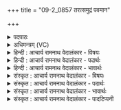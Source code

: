 +++
title = "09-2_0857 तरत्समुद्रं पवमान"

+++
<details><summary>पदपाठः</summary>

त꣡रत्꣢꣯। स꣣मु꣢द्रम्। स꣣म्। उद्र꣢म्। प꣡व꣢꣯मानः। ऊ꣣र्मि꣡णा꣢। रा꣡जा꣢꣯। दे꣣वः꣢। ऋ꣣त꣢म्। बृ꣣ह꣢त्। अ꣡र्ष꣢꣯। मि꣣त्र꣡स्य꣢। मि꣣। त्र꣡स्य꣢꣯। व꣡रु꣢꣯णस्य। ध꣡र्म꣢꣯णा। प्र। हि꣣न्वानः꣢। ऋ꣣त꣢म्। बृ꣣ह꣢त्। ८५७।
</details>

<details><summary>अधिमन्त्रम् (VC)</summary>

- पवमानः सोमः
- सप्तर्षयः
- प्रगाथः(विषमा बृहती, समा सतोबृहती)
- पञ्चमः
</details>

<details><summary>हिन्दी : आचार्य रामनाथ वेदालंकार - विषयः</summary>

अगले मन्त्र में स्नातक का वर्णन है।
</details>

<details><summary>हिन्दी : आचार्य रामनाथ वेदालंकार - पदार्थः</summary>

पदार्थान्वयभाषाः -  शिष्य (राजा) तेज से दीप्त तथा (देवः) विद्वान् होता हुआ (बृहत् ऋतम्) महान् सत्य ज्ञान, सत्य आचरण और सत्य ब्रह्मानन्द को (ऊर्मिणा) तरङ्गरूप में (पवमानः) अपने आत्मा में प्रवाहित करता हुआ (समुद्रम्) ब्रह्मचर्याश्रमरूप समुद्र को (तरत्) तैर जाता है, अर्थात् स्नातक बन जाता है। आगे प्रत्यक्षरूप से वर्णन है—हे विद्वान् स्नातक ! तू (मित्रस्य) मैत्री के निर्वाहक तथा (वरुणस्य) शिष्य रूप में तुझे वरनेवाले आचार्य के (धर्मणा) उपदिष्ट धर्म के अनुसार, जनसमाज में (बृहत्) महान् सत्यज्ञान, सत्य आचरण और सत्य ब्रह्मानन्द को (हिन्वानः) प्रेरित करता हुआ (अर्ष) गति कर, व्यवहार कर ॥२॥ अथर्ववेद में स्नातक का वर्णन इस रूप में किया गया है—ब्रह्मचारी देदीप्यमान ज्ञान को अपने अन्दर धारण करता है। उसके अन्दर सब दिव्य गुण समाविष्ट हो जाते हैं। हे ब्रह्मचारी, तू प्राण, अपान, व्यान, वाणी, मन, हृदय, ब्रह्म, मेधा इन सबकी शक्ति को अपने अन्दर उत्पन्न करता हुआ हमें भी चक्षु, श्रोत्र, यश, अन्न, रेतस्, रक्त एवं पाचनशक्ति प्रदान कर। इन सब शक्तियों को ब्रह्मचारी ज्ञानसलिल के पृष्ठ ब्रह्मचर्याश्रमरूप समुद्र में तप करता हुआ प्राप्त करता है। वह जब स्नातक बनता है तब अन्यों का धारक-पोषक और पीतवेषधारी होकर पृथिवी पर बहुत चमकता है। (अथ० ११।५।२४-२६) ॥
</details>

<details><summary>हिन्दी : आचार्य रामनाथ वेदालंकार - भावार्थः</summary>

भावार्थभाषाः -  स्नातकों को चाहिए कि गुरुओं से अध्ययन किये हुए सब लौकिक और आध्यात्मिक ज्ञान को समाज में फैलाएँ ॥२॥
</details>

<details><summary>संस्कृत : आचार्य रामनाथ वेदालंकार - विषयः</summary>

अथ स्नातको वर्ण्यते।
</details>

<details><summary>संस्कृत : आचार्य रामनाथ वेदालंकार - पदार्थः</summary>

पदार्थान्वयभाषाः -  शिष्यः (राजा) तेजसा राजमानः (देवः) विद्वांश्च सन् (बृहत् ऋतम्) महत् सत्यज्ञानं सत्याचरणं सत्यं ब्रह्मानन्दं च (ऊर्मिणा) तरङ्गेण (पवमानः) स्वात्मनि प्रवाहयन् (समुद्रम्) ब्रह्मचर्याश्रमरूपम् अर्णवम् (तरत्) तरति, स्नातको भवति। सम्प्रति प्रत्यक्षकृतमाह—हे विद्वन् स्नातक ! त्वम् (मित्रस्य) मैत्रीनिर्वाहकस्य, (वरुणस्य) शिष्यरूपेण तव वरणकर्तुः आचार्यस्य (धर्मणा) उपदिष्टधर्मानुसारम्, जनसमाजे (बृहत्) महत् सत्यज्ञानं सत्याचरणं सत्यं ब्रह्मानन्दं च (हिन्वानः) प्रेरयन् (अर्ष) गच्छ, व्यवहर। [ऋषी गतौ, तुदादिः] ॥२॥ अथर्ववेदः स्नातकं वर्णयन्नेवमाह—ब्र॒ह्म॒चा॒री ब्रह्म॒ भ्राज॑द् बिभर्ति॒ तस्मि॑न् दे॒वा अधि॒ विश्वे॑ स॒मोताः॑। प्रा॒णा॒पा॒नौ ज॒नय॒न्नाद् व्या॒नं वाचं॒ मनो॒ हृद॑यं॒ ब्रह्म॑ मे॒धाम् ॥ चक्षुः॒ श्रोत्रं॒ यशो॑ अ॒स्मासु॑ धे॒ह्यन्नं॒ रेतो॒ लोहि॑तमु॒दर॑म् ॥ तानि॒ कल्प॑द् ब्रह्मचा॒री स॑लि॒लस्य॑ पृ॒ष्ठे तपो॑ऽतिष्ठत् त॒प्यमा॑नः समुद्रे। स स्ना॒तो ब॒भ्रुः पि॑ङ्ग॒लः पृ॑थि॒व्यां ब॒हु रो॑चते। (अथ० ११।५।२४-२६) इति ॥
</details>

<details><summary>संस्कृत : आचार्य रामनाथ वेदालंकार - भावार्थः</summary>

भावार्थभाषाः -  स्नातकैर्गुरुभ्योऽधीतं सर्वमपि लौकिकमाध्यात्मिकं च ज्ञानं समाजे प्रसारणीयम् ॥२॥
</details>

<details><summary>संस्कृत : आचार्य रामनाथ वेदालंकार - पादटिप्पनी</summary>

टिप्पणी:   १. ऋ० ९।१०७।१५ ‘अर्षा’ इत्यत्र ‘अर्ष॑न्’ इति पाठः।
</details>